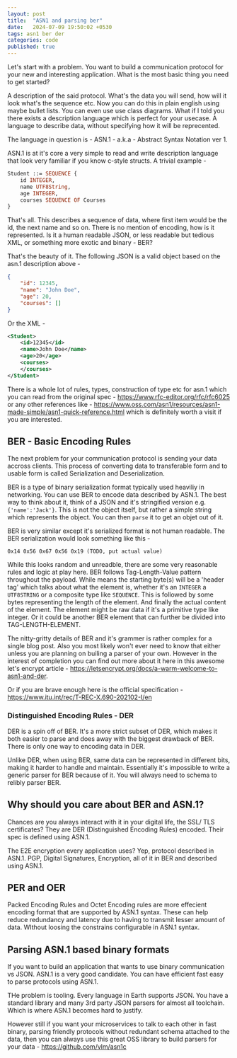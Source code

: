 ```yaml
---
layout: post
title:  "ASN1 and parsing ber"
date:   2024-07-09 19:50:02 +0530
tags: asn1 ber der
categories: code
published: true
---
```


Let's start with a problem. You want to build a communication protocol for your new and interesting application. What is the most basic thing you need to get started?

A description of the said protocol. What's the data you will send, how will it look what's the sequence etc. Now you can do this in plain english using maybe bullet lists. You can even use use class diagrams. What if I told you there exists a description language which is perfect for your usecase. A language to describe data, without specifying how it will be reprecented.

The language in question is - ASN.1 - a.k.a - Abstract Syntax Notation ver 1.

ASN.1 is at it's core a very simple to read and write description language that look very familiar if you know c-style structs. A trivial example - 
```asn.1
Student ::= SEQUENCE {
    id INTEGER,
    name UTF8String,
    age INTEGER,
    courses SEQUENCE OF Courses
}
```
That's all. This describes a sequence of data, where first item would be the id, the next name and so on. There is no mention of encoding, how is it represented. Is it a human readable JSON, or less readable but tedious XML, or something more exotic and binary - BER?

That's the beauty of it. The following JSON is a valid object based on the asn.1 description above - 
```json
{
    "id": 12345,
    "name": "John Doe",
    "age": 20,
    "courses": []
}
```
Or the XML - 
```xml
<Student>
    <id>12345</id>
    <name>John Doe</name>
    <age>20</age>
    <courses>
    </courses>
</Student>
```

There is a whole lot of rules, types, construction of type etc for asn.1 which you can read from the original spec - https://www.rfc-editor.org/rfc/rfc6025 or any other references like - https://www.oss.com/asn1/resources/asn1-made-simple/asn1-quick-reference.html which is definitely worth a visit if you are interested.

## BER - Basic Encoding Rules
The next problem for your communication protocol is sending your data accross clients. This process of converting data to transferable form and to usable form is called Serialization and Deserialization.

BER is a type of binary serialization format typically used heaviliy in networking. You can use BER to encode data described by ASN.1. The best way to think about it, think of a JSON and it's stringified version e.g. `{'name':'Jack'}`. This is not the object itself, but rather a simple string which represents the object. You can then `parse` it to get an objet out of it.

BER is very similar except it's serialized format is not human readable. The BER serialization would look something like this - 
```
0x14 0x56 0x67 0x56 0x19 (TODO, put actual value)
```

While this looks random and unreadble, there are some very reasonable rules and logic at play here. BER follows Tag-Length-Value pattern throughout the payload. While means the starting byte(s) will be a 'header tag' which talks about what the element is, whether it's an `INTEGER` a `UTF8STRING` or a composite type like `SEQUENCE`. This is followed by some bytes representing the length of the element. And finally the actual content of the element. The element might be raw data if it's a primitive type like integer. Or it could be another BER element that can further be divided into TAG-LENGTH-ELEMENT.

The nitty-gritty details of BER and it's grammer is rather complex for a single blog post. Also you most likely won't ever need to know that either unless you are planning on builing a parser of your own. However in the interest of completion you can find out more about it here in this awesome let's encrypt article - https://letsencrypt.org/docs/a-warm-welcome-to-asn1-and-der.

Or if you are brave enough here is the official specification - https://www.itu.int/rec/T-REC-X.690-202102-I/en

### Distinguished Encoding Rules - DER
DER is a spin off of BER. It's a more strict subset of DER, which makes it both easier to parse and does away with the biggest drawback of BER. There is only one way to encoding data in DER. 

Unlike DER, when using BER, same data can be represented in different bits, making it harder to handle and maintain. Essentially it's impossible to write a generic parser for BER because of it. You will always need to schema to relibly parser BER.

## Why should you care about BER and ASN.1?
Chances are you always interact with it in your digital life, the SSL/ TLS certificates? They are DER (Distinguished Encoding Rules) encoded. Their spec is defined using ASN.1. 

The E2E encryption every application uses? Yep, protocol described in ASN.1. PGP, Digital Signatures, Encryption, all of it in BER and described using ASN.1.

## PER and OER
Packed Encoding Rules and Octet Encoding rules are more effecient encoding format that are supported by ASN.1 syntax. These can help reduce redundancy and latency due to having to transmit lesser amount of data. WIthout loosing the constrains configurable in ASN.1 syntax.

## Parsing ASN.1 based binary formats
If you want to build an application that wants to use binary communication vs JSON. ASN.1 is a very good candidate. You can have efficient fast easy to parse protocols using ASN.1. 

THe problem is tooling. Every language in Earth supports JSON. You have a standard library and many 3rd party JSON parsers for almost all toolchain. Which is where ASN.1 becomes hard to justify.

However still if you want your microservices to talk to each other in fast binary, parsing friendly protocols without redundant schema attached to the data, then you can always use this great OSS library to build parsers for your data - https://github.com/vlm/asn1c

